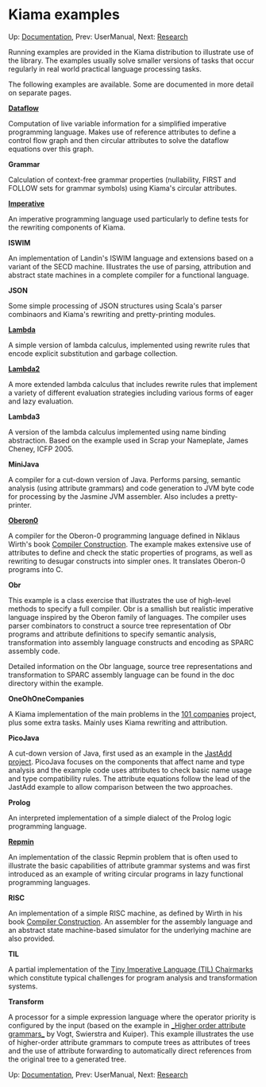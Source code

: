 # Kiama examples

Up: [Documentation](Documentation.md), Prev: UserManual, Next: [Research](Research.md)

Running examples are provided in the Kiama distribution to illustrate
use of the library. The examples usually solve smaller versions of
tasks that occur regularly in real world practical language processing
tasks.

The following examples are available. Some are documented in more
detail on separate pages.

**[Dataflow](Dataflow.md)**

Computation of live variable information for a simplified imperative
programming language. Makes use of reference attributes to define a
control flow graph and then circular attributes to solve the dataflow
equations over this graph.

**Grammar**

Calculation of context-free grammar properties (nullability, FIRST and
FOLLOW sets for grammar symbols) using Kiama's circular attributes.

**[Imperative](Imperative.md)**

An imperative programming language used particularly to define tests
for the rewriting components of Kiama.

**ISWIM**

An implementation of Landin's ISWIM language and extensions based on a
variant of the SECD machine. Illustrates the use of parsing,
attribution and abstract state machines in a complete compiler for a
functional language.

**JSON**

Some simple processing of JSON structures using Scala's parser
combinaors and Kiama's rewriting and pretty-printing modules.

**[Lambda](Lambda.md)**

A simple version of lambda calculus, implemented using rewrite rules
that encode explicit substitution and garbage collection.

**[Lambda2](Lambda2.md)**

A more extended lambda calculus that includes rewrite rules that
implement a variety of different evaluation strategies including
various forms of eager and lazy evaluation.

**Lambda3**

A version of the lambda calculus implemented using name binding abstraction.
Based on the example used in Scrap your Nameplate, James Cheney, ICFP 2005.

**MiniJava**

A compiler for a cut-down version of Java. Performs parsing, semantic analysis
(using attribute grammars) and code generation to JVM byte code for processing
by the Jasmine JVM assembler. Also includes a pretty-printer.

**[Oberon0](Oberon0.md)**

A compiler for the Oberon-0 programming language defined in Niklaus
Wirth's book
[Compiler Construction](http://www.cs.inf.ethz.ch/~wirth/books/CompilerConstruction/).
The example makes extensive use of attributes to define and check the
static properties of programs, as well as rewriting to desugar
constructs into simpler ones. It translates Oberon-0 programs into C.

**Obr**

This example is a class exercise that illustrates the use of
high-level methods to specify a full compiler. Obr is a smallish but
realistic imperative language inspired by the Oberon family of
languages. The compiler uses parser combinators to construct a source
tree representation of Obr programs and attribute definitions to
specify semantic analysis, transformation into assembly language
constructs and encoding as SPARC assembly code.

Detailed information on the Obr language, source tree representations
and transformation to SPARC assembly language can be found in the doc
directory within the example.

**OneOhOneCompanies**

A Kiama implementation of the main problems in the
[101 companies](http://101companies.org) project, plus some extra tasks.
Mainly uses Kiama rewriting and attribution.

**PicoJava**

A cut-down version of Java, first used as an example in the
[JastAdd project](http://jastadd.cs.lth.se/examples/PicoJava/index.shtml).
PicoJava focuses on the components that affect name and type analysis
and the example code uses attributes to check basic name usage and
type compatibility rules. The attribute equations follow the lead of
the JastAdd example to allow comparison between the two approaches.

**Prolog**

An interpreted implementation of a simple dialect of the Prolog logic
programming language.

**[Repmin](Attribution#Repmin.md)**

An implementation of the classic Repmin problem that is often used to
illustrate the basic capabilities of attribute grammar systems and was
first introduced as an example of writing circular programs in lazy
functional programming languages.

**RISC**

An implementation of a simple RISC machine, as defined by Wirth in his book
[Compiler Construction](http://www.cs.inf.ethz.ch/~wirth/books/CompilerConstruction/).
An assembler for the assembly language and an abstract state machine-based
simulator for the underlying machine are also provided.

**TIL**

A partial implementation of the
[Tiny Imperative Language (TIL) Chairmarks](http://strategoxt.org/Sts/TILChairmarks)
which constitute typical challenges for program analysis and transformation systems.

**Transform**

A processor for a simple expression language where the operator
priority is configured by the input (based on the example in
[\_Higher order attribute grammars\_](http://doi.acm.org/10.1145/73141.74830)
by Vogt, Swierstra and Kuiper). This example illustrates the use of
higher-order attribute grammars to compute trees as attributes of
trees and the use of attribute forwarding to automatically direct
references from the original tree to a generated tree.

Up: [Documentation](Documentation.md), Prev: UserManual, Next: [Research](Research.md)
